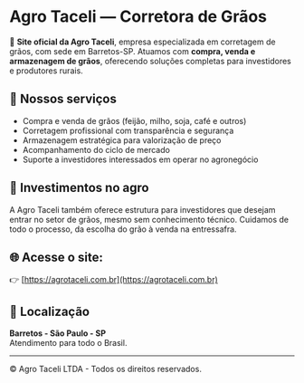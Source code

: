 # Agro Taceli — Corretora de Grãos

🚜 **Site oficial da Agro Taceli**, empresa especializada em corretagem de grãos, com sede em Barretos-SP. Atuamos com **compra, venda e armazenagem de grãos**, oferecendo soluções completas para investidores e produtores rurais.

## 🌾 Nossos serviços
- Compra e venda de grãos (feijão, milho, soja, café e outros)
- Corretagem profissional com transparência e segurança
- Armazenagem estratégica para valorização de preço
- Acompanhamento do ciclo de mercado
- Suporte a investidores interessados em operar no agronegócio

## 💼 Investimentos no agro
A Agro Taceli também oferece estrutura para investidores que desejam entrar no setor de grãos, mesmo sem conhecimento técnico. Cuidamos de todo o processo, da escolha do grão à venda na entressafra.

## 🌐 Acesse o site:
👉 [https://agrotaceli.com.br](https://agrotaceli.com.br)

## 📍 Localização
**Barretos - São Paulo - SP**  
Atendimento para todo o Brasil.

---

© Agro Taceli LTDA - Todos os direitos reservados.
